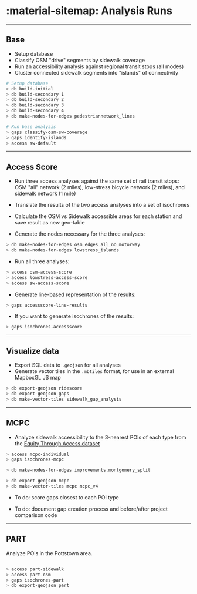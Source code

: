 # :material-sitemap: Analysis Runs

---

## Base

- Setup database
- Classify OSM "drive" segments by sidewalk coverage
- Run an accessibility analysis against regional transit stops (all modes)
- Cluster connected sidewalk segments into "islands" of connectivity

```bash
# Setup database
> db build-initial
> db build-secondary 1
> db build-secondary 2
> db build-secondary 3
> db build-secondary 4
> db make-nodes-for-edges pedestriannetwork_lines

# Run base analysis
> gaps classify-osm-sw-coverage
> gaps identify-islands
> access sw-default
```

---

## Access Score

- Run three access analyses against the same set of rail transit stops: OSM "all" network (2 miles), low-stress bicycle network (2 miles), and sidewalk network (1 mile)
- Translate the results of the two access analyses into a set of isochrones
- Calculate the OSM vs Sidewalk accessible areas for each station and save result as new geo-table

- Generate the nodes necessary for the three analyses:

```bash
> db make-nodes-for-edges osm_edges_all_no_motorway
> db make-nodes-for-edges lowstress_islands
```

- Run all three analyses:

```bash
> access osm-access-score
> access lowstress-access-score
> access sw-access-score
```

- Generate line-based representation of the results:

```bash
> gaps accessscore-line-results
```

- If you want to generate isochrones of the results:

```bash
> gaps isochrones-accessscore
```

---

## Visualize data

- Export SQL data to `.geojson` for all analyses
- Generate vector tiles in the `.mbtiles` format, for use in an external MapboxGL JS map

```bash
> db export-geojson ridescore
> db export-geojson gaps
> db make-vector-tiles sidewalk_gap_analysis
```

---

## MCPC

- Analyze sidewalk accessibility to the 3-nearest POIs of each type from the
  [Equity Through Access dataset](https://dvrpcgis.maps.arcgis.com/apps/MapSeries/index.html?appid=06eab792a06044f89b5b7fadeef660ba)

```bash
> access mcpc-individual
> gaps isochrones-mcpc

> db make-nodes-for-edges improvements.montgomery_split

> db export-geojson mcpc
> db make-vector-tiles mcpc mcpc_v4
```

- To do: score gaps closest to each POI type

- To do: document gap creation process and before/after project comparison code

---

## PART

Analyze POIs in the Pottstown area.

```bash

> access part-sidewalk
> access part-osm
> gaps isochrones-part
> db export-geojson part

```

